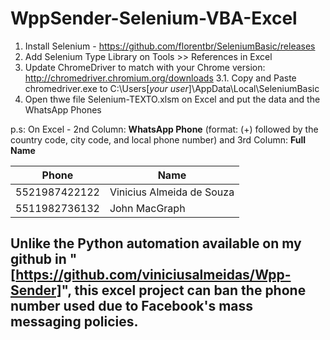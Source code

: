 # WppSender-Selenium-VBA-Excel

1. Install Selenium - https://github.com/florentbr/SeleniumBasic/releases</n>
2. Add Selenium Type Library on Tools >> References in Excel</n>
3. Update ChromeDriver to match with your Chrome version: http://chromedriver.chromium.org/downloads</n>
	  3.1. Copy and Paste chromedriver.exe to C:\Users\[*your user*]\AppData\Local\SeleniumBasic </n>
4. Open thwe file Selenium-TEXTO.xlsm on Excel and put the data and the WhatsApp Phones</n>

p.s: On Excel - 2nd Column: <b>WhatsApp Phone</b> (format:  (+) followed by the country code, city code, and local phone number) </n>  and 3rd Column: <b>Full Name</b> 

Phone | Name
-------|--------
5521987422122 | Vinicius Almeida de Souza
5511982736132 | John MacGraph

## Unlike the Python automation available on my github in "[https://github.com/viniciusalmeidas/Wpp-Sender]", this excel project can ban the phone number used due to Facebook's mass messaging policies.
